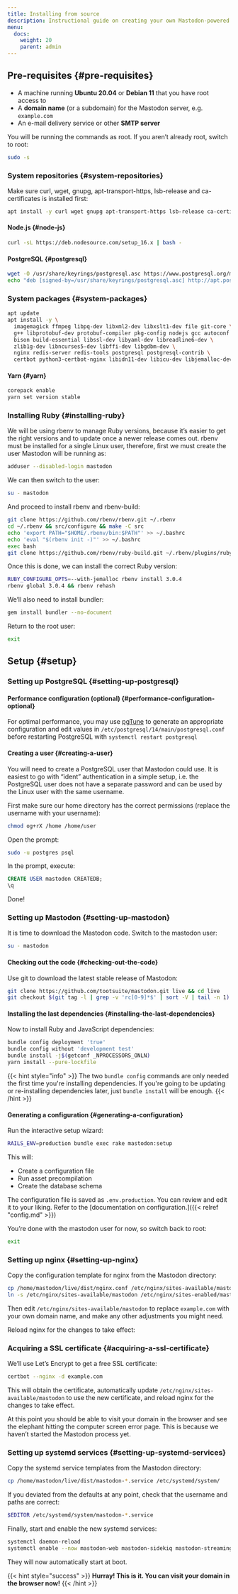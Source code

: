 ```yaml
---
title: Installing from source
description: Instructional guide on creating your own Mastodon-powered website.
menu:
  docs:
    weight: 20
    parent: admin
---
```


## Pre-requisites {#pre-requisites}

* A machine running **Ubuntu 20.04** or **Debian 11** that you have root access to
* A **domain name** \(or a subdomain\) for the Mastodon server, e.g. `example.com`
* An e-mail delivery service or other **SMTP server**

You will be running the commands as root. If you aren’t already root, switch to root:

```bash
sudo -s
```

### System repositories {#system-repositories}

Make sure curl, wget, gnupg, apt-transport-https, lsb-release and ca-certificates is installed first:

```bash
apt install -y curl wget gnupg apt-transport-https lsb-release ca-certificates
```

#### Node.js {#node-js}

```bash
curl -sL https://deb.nodesource.com/setup_16.x | bash -
```

#### PostgreSQL {#postgresql}

```bash
wget -O /usr/share/keyrings/postgresql.asc https://www.postgresql.org/media/keys/ACCC4CF8.asc
echo "deb [signed-by=/usr/share/keyrings/postgresql.asc] http://apt.postgresql.org/pub/repos/apt $(lsb_release -cs)-pgdg main" > /etc/apt/sources.list.d/postgresql.list
```

### System packages {#system-packages}

```bash
apt update
apt install -y \
  imagemagick ffmpeg libpq-dev libxml2-dev libxslt1-dev file git-core \
  g++ libprotobuf-dev protobuf-compiler pkg-config nodejs gcc autoconf \
  bison build-essential libssl-dev libyaml-dev libreadline6-dev \
  zlib1g-dev libncurses5-dev libffi-dev libgdbm-dev \
  nginx redis-server redis-tools postgresql postgresql-contrib \
  certbot python3-certbot-nginx libidn11-dev libicu-dev libjemalloc-dev
```

#### Yarn {#yarn}

```bash
corepack enable
yarn set version stable
```

### Installing Ruby {#installing-ruby}

We will be using rbenv to manage Ruby versions, because it’s easier to get the right versions and to update once a newer release comes out. rbenv must be installed for a single Linux user, therefore, first we must create the user Mastodon will be running as:

```bash
adduser --disabled-login mastodon
```

We can then switch to the user:

```bash
su - mastodon
```

And proceed to install rbenv and rbenv-build:

```bash
git clone https://github.com/rbenv/rbenv.git ~/.rbenv
cd ~/.rbenv && src/configure && make -C src
echo 'export PATH="$HOME/.rbenv/bin:$PATH"' >> ~/.bashrc
echo 'eval "$(rbenv init -)"' >> ~/.bashrc
exec bash
git clone https://github.com/rbenv/ruby-build.git ~/.rbenv/plugins/ruby-build
```

Once this is done, we can install the correct Ruby version:

```bash
RUBY_CONFIGURE_OPTS=--with-jemalloc rbenv install 3.0.4
rbenv global 3.0.4 && rbenv rehash
```

We’ll also need to install bundler:

```bash
gem install bundler --no-document
```

Return to the root user:

```bash
exit
```

## Setup {#setup}

### Setting up PostgreSQL {#setting-up-postgresql}

#### Performance configuration \(optional\) {#performance-configuration-optional}

For optimal performance, you may use [pgTune](https://pgtune.leopard.in.ua/#/) to generate an appropriate configuration and edit values in `/etc/postgresql/14/main/postgresql.conf` before restarting PostgreSQL with `systemctl restart postgresql`

#### Creating a user {#creating-a-user}

You will need to create a PostgreSQL user that Mastodon could use. It is easiest to go with “ident” authentication in a simple setup, i.e. the PostgreSQL user does not have a separate password and can be used by the Linux user with the same username.

First make sure our home directory has the correct permissions (replace the username with your username):

```bash
chmod og+rX /home /home/user
```

Open the prompt:

```bash
sudo -u postgres psql
```

In the prompt, execute:

```sql
CREATE USER mastodon CREATEDB;
\q
```

Done!

### Setting up Mastodon {#setting-up-mastodon}

It is time to download the Mastodon code. Switch to the mastodon user:

```bash
su - mastodon
```

#### Checking out the code {#checking-out-the-code}

Use git to download the latest stable release of Mastodon:

```bash
git clone https://github.com/tootsuite/mastodon.git live && cd live
git checkout $(git tag -l | grep -v 'rc[0-9]*$' | sort -V | tail -n 1)
```

#### Installing the last dependencies {#installing-the-last-dependencies}

Now to install Ruby and JavaScript dependencies:

```bash
bundle config deployment 'true'
bundle config without 'development test'
bundle install -j$(getconf _NPROCESSORS_ONLN)
yarn install --pure-lockfile
```

{{< hint style="info" >}}
The two `bundle config` commands are only needed the first time you're installing dependencies. If you're going to be updating or re-installing dependencies later, just `bundle install` will be enough.
{{< /hint >}}

#### Generating a configuration {#generating-a-configuration}

Run the interactive setup wizard:

```bash
RAILS_ENV=production bundle exec rake mastodon:setup
```

This will:

* Create a configuration file
* Run asset precompilation
* Create the database schema

The configuration file is saved as `.env.production`. You can review and edit it to your liking. Refer to the [documentation on configuration.]({{< relref "config.md" >}})

You’re done with the mastodon user for now, so switch back to root:

```bash
exit
```

### Setting up nginx {#setting-up-nginx}

Copy the configuration template for nginx from the Mastodon directory:

```bash
cp /home/mastodon/live/dist/nginx.conf /etc/nginx/sites-available/mastodon
ln -s /etc/nginx/sites-available/mastodon /etc/nginx/sites-enabled/mastodon
```

Then edit `/etc/nginx/sites-available/mastodon` to replace `example.com` with your own domain name, and make any other adjustments you might need.

Reload nginx for the changes to take effect:

### Acquiring a SSL certificate {#acquiring-a-ssl-certificate}

We’ll use Let’s Encrypt to get a free SSL certificate:

```bash
certbot --nginx -d example.com
```

This will obtain the certificate, automatically update `/etc/nginx/sites-available/mastodon` to use the new certificate, and reload nginx for the changes to take effect.

At this point you should be able to visit your domain in the browser and see the elephant hitting the computer screen error page. This is because we haven’t started the Mastodon process yet.

### Setting up systemd services {#setting-up-systemd-services}

Copy the systemd service templates from the Mastodon directory:

```sh
cp /home/mastodon/live/dist/mastodon-*.service /etc/systemd/system/
```

If you deviated from the defaults at any point, check that the username and paths are correct: 

```sh
$EDITOR /etc/systemd/system/mastodon-*.service
```

Finally, start and enable the new systemd services:

```sh
systemctl daemon-reload
systemctl enable --now mastodon-web mastodon-sidekiq mastodon-streaming
```

They will now automatically start at boot.

{{< hint style="success" >}}
**Hurray! This is it. You can visit your domain in the browser now!**
{{< /hint >}}
